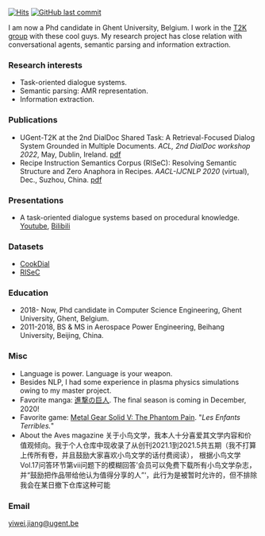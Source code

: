 [![Hits](https://hits.seeyoufarm.com/api/count/incr/badge.svg?url=https%3A%2F%2Fyiweijiang2015.github.io&count_bg=%2379C83D&title_bg=%23555555&icon=&icon_color=%23E7E7E7&title=Visitors&edge_flat=false)](https://hits.seeyoufarm.com)
[![GitHub last commit](https://img.shields.io/github/last-commit/YiweiJiang2015/YiweiJiang2015.github.io)]()

I am now a Phd candidate in Ghent University, Belgium. 
I work in the [T2K group](https://ugentt2k.github.io/) with these cool guys. 
My research project has close relation with conversational agents, semantic parsing and information extraction.


### Research interests
- Task-oriented dialogue systems.
- Semantic parsing: AMR representation.
- Information extraction.

### Publications
- UGent-T2K at the 2nd DialDoc Shared Task: A Retrieval-Focused Dialog System Grounded in Multiple Documents. *ACL, 2nd DialDoc workshop 2022*, May, Dublin, Ireland. [pdf](https://aclanthology.org/2022.dialdoc-1.12/)
- Recipe Instruction Semantics Corpus (RISeC): Resolving Semantic Structure and Zero Anaphora in Recipes. *AACL-IJCNLP 2020* (virtual), Dec., Suzhou, China. [pdf](https://www.aclweb.org/anthology/2020.aacl-main.82)

### Presentations
- A task-oriented dialogue systems based on procedural knowledge. [Youtube](https://youtu.be/x_ztjVtE_KY), [Bilibili](https://www.bilibili.com/video/BV1yA411F7yK?share_source=copy_web)

### Datasets
- [CookDial](https://github.com/YiweiJiang2015/CookDial)
- [RISeC](https://github.com/YiweiJiang2015/RISeC)

### Education
- 2018- Now, Phd candidate in Computer Science Engineering, Ghent University, Ghent, Belgium.
- 2011-2018, BS & MS in Aerospace Power Engineering, Beihang University, Beijing, China.

### Misc
- Language is power. Language is your weapon.
- Besides NLP, I had some experience in plasma physics simulations owing to my master project. 
- Favorite manga: [進撃の巨人](https://en.wikipedia.org/wiki/Attack_on_Titan). The final season is coming in December, 2020!
- Favorite game: [Metal Gear Solid V: The Phantom Pain](https://en.wikipedia.org/wiki/Metal_Gear_Solid_V:_The_Phantom_Pain). "*Les Enfants Terribles.*"
- About the Aves magazine 关于小鸟文学，我本人十分喜爱其文学内容和价值观倾向。我于个人仓库中现收录了从创刊2021.1到2021.5共五期（我不打算上传所有卷，并且鼓励大家喜欢小鸟文学的话付费阅读），
根据小鸟文学Vol.17问答环节第vii问题下的模糊回答’会员可以免费下载所有小鸟文学杂志，并“鼓励把作品带给他认为值得分享的人”‘，此行为是被暂时允许的，但不排除我会在某日撤下仓库这种可能

### Email
yiwei.jiang@ugent.be


